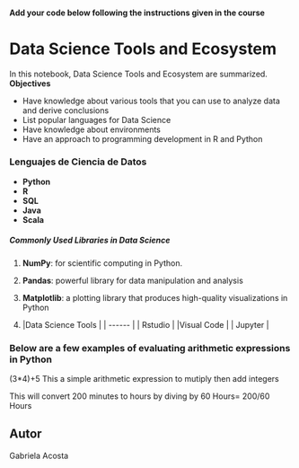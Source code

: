#### Add your code below following the instructions given in the course
# Data Science Tools and Ecosystem
In this notebook, Data Science Tools and Ecosystem are summarized.
**Objectives**
-  Have knowledge about various tools that you can use to analyze data and derive conclusions
-  List popular languages for Data Science
-  Have knowledge about environments
-  Have an approach to programming development in R and Python
### Lenguajes de Ciencia de Datos

- **Python**
- **R**
- **SQL**
- **Java**
- **Scala**

##### Commonly Used Libraries in Data Science


1. **NumPy**: for scientific computing in Python. 
2. **Pandas**: powerful library for data manipulation and analysis
3. **Matplotlib**: a plotting library that produces high-quality visualizations in Python

4. |Data Science Tools |
| ------ |
| Rstudio |
|Visual Code |
| Jupyter |

### Below are a few examples of evaluating arithmetic expressions in Python
(3*4)+5
This a simple arithmetic expression to mutiply then add integers

This will convert 200 minutes to hours by diving by 60
Hours= 200/60
Hours
## Autor
Gabriela Acosta
